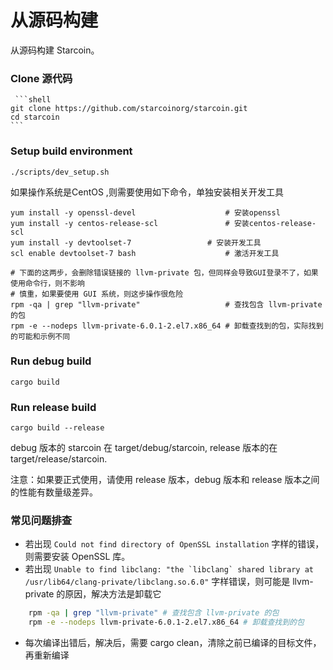 # 从源码构建

从源码构建 Starcoin。

### Clone 源代码

     ```shell
    git clone https://github.com/starcoinorg/starcoin.git
    cd starcoin
    ```

### Setup build environment

```shell
./scripts/dev_setup.sh
```

如果操作系统是CentOS ,则需要使用如下命令，单独安装相关开发工具

```shell
yum install -y openssl-devel					# 安装openssl
yum install -y centos-release-scl 				# 安装centos-release-scl
yum install -y devtoolset-7					# 安装开发工具
scl enable devtoolset-7 bash					# 激活开发工具

# 下面的这两步，会删除错误链接的 llvm-private 包，但同样会导致GUI登录不了，如果使用命令行，则不影响
# 慎重，如果要使用 GUI 系统，则这步操作很危险
rpm -qa | grep "llvm-private" 					# 查找包含 llvm-private 的包
rpm -e --nodeps llvm-private-6.0.1-2.el7.x86_64 # 卸载查找到的包，实际找到的可能和示例不同
```

### Run debug build

```shell
cargo build
```

### Run release build

```shell
cargo build --release
```
   
debug 版本的 starcoin 在 target/debug/starcoin, release 版本的在 target/release/starcoin. 

注意：如果要正式使用，请使用 release 版本，debug 版本和 release 版本之间的性能有数量级差异。


### 常见问题排查

* 若出现 ```Could not find directory of OpenSSL installation``` 字样的错误，则需要安装 OpenSSL 库。
* 若出现 ```Unable to find libclang: "the `libclang` shared library at /usr/lib64/clang-private/libclang.so.6.0"``` 字样错误，则可能是 llvm-private 的原因，解决方法是卸载它
```bash
	rpm -qa | grep "llvm-private" # 查找包含 llvm-private 的包
	rpm -e --nodeps llvm-private-6.0.1-2.el7.x86_64 # 卸载查找到的包
```
* 每次编译出错后，解决后，需要 cargo clean，清除之前已编译的目标文件，再重新编译
